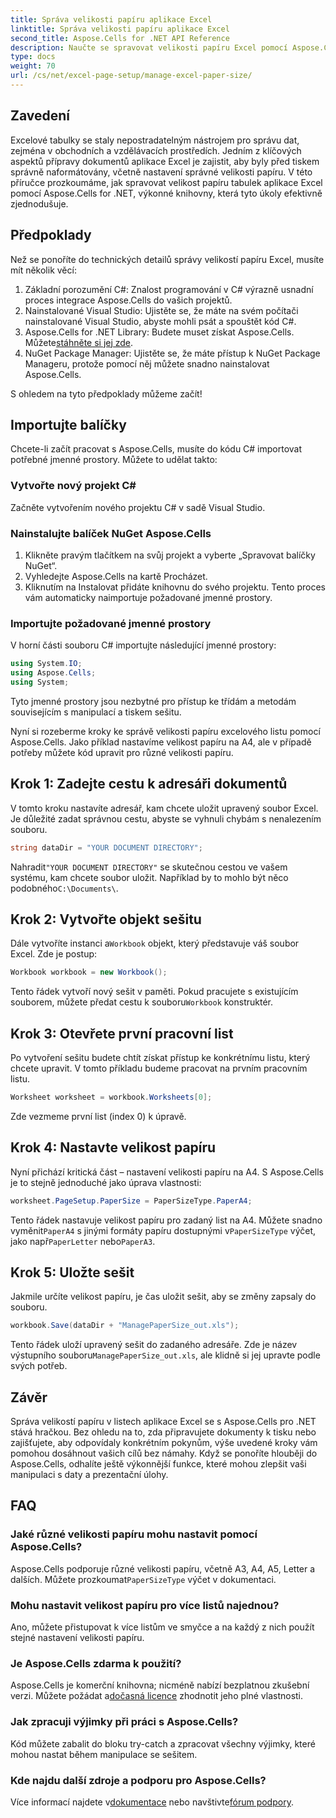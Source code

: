 ```yaml
---
title: Správa velikosti papíru aplikace Excel
linktitle: Správa velikosti papíru aplikace Excel
second_title: Aspose.Cells for .NET API Reference
description: Naučte se spravovat velikosti papíru Excel pomocí Aspose.Cells pro .NET. Tato příručka nabízí podrobné pokyny a příklady pro bezproblémovou integraci.
type: docs
weight: 70
url: /cs/net/excel-page-setup/manage-excel-paper-size/
---
```

## Zavedení

Excelové tabulky se staly nepostradatelným nástrojem pro správu dat, zejména v obchodních a vzdělávacích prostředích. Jedním z klíčových aspektů přípravy dokumentů aplikace Excel je zajistit, aby byly před tiskem správně naformátovány, včetně nastavení správné velikosti papíru. V této příručce prozkoumáme, jak spravovat velikost papíru tabulek aplikace Excel pomocí Aspose.Cells for .NET, výkonné knihovny, která tyto úkoly efektivně zjednodušuje.

## Předpoklady

Než se ponoříte do technických detailů správy velikostí papíru Excel, musíte mít několik věcí:

1. Základní porozumění C#: Znalost programování v C# výrazně usnadní proces integrace Aspose.Cells do vašich projektů.
2. Nainstalované Visual Studio: Ujistěte se, že máte na svém počítači nainstalované Visual Studio, abyste mohli psát a spouštět kód C#.
3. Aspose.Cells for .NET Library: Budete muset získat Aspose.Cells. Můžete[stáhněte si jej zde](https://releases.aspose.com/cells/net/).
4. NuGet Package Manager: Ujistěte se, že máte přístup k NuGet Package Manageru, protože pomocí něj můžete snadno nainstalovat Aspose.Cells.

S ohledem na tyto předpoklady můžeme začít!

## Importujte balíčky

Chcete-li začít pracovat s Aspose.Cells, musíte do kódu C# importovat potřebné jmenné prostory. Můžete to udělat takto:

### Vytvořte nový projekt C#

Začněte vytvořením nového projektu C# v sadě Visual Studio.

### Nainstalujte balíček NuGet Aspose.Cells

1. Klikněte pravým tlačítkem na svůj projekt a vyberte „Spravovat balíčky NuGet“.
2. Vyhledejte Aspose.Cells na kartě Procházet.
3. Kliknutím na Instalovat přidáte knihovnu do svého projektu. Tento proces vám automaticky naimportuje požadované jmenné prostory.

### Importujte požadované jmenné prostory

V horní části souboru C# importujte následující jmenné prostory:

```csharp
using System.IO;
using Aspose.Cells;
using System;
```

Tyto jmenné prostory jsou nezbytné pro přístup ke třídám a metodám souvisejícím s manipulací a tiskem sešitu.

Nyní si rozeberme kroky ke správě velikosti papíru excelového listu pomocí Aspose.Cells. Jako příklad nastavíme velikost papíru na A4, ale v případě potřeby můžete kód upravit pro různé velikosti papíru.

## Krok 1: Zadejte cestu k adresáři dokumentů

V tomto kroku nastavíte adresář, kam chcete uložit upravený soubor Excel. Je důležité zadat správnou cestu, abyste se vyhnuli chybám s nenalezením souboru.

```csharp
string dataDir = "YOUR DOCUMENT DIRECTORY";
```

 Nahradit`"YOUR DOCUMENT DIRECTORY"` se skutečnou cestou ve vašem systému, kam chcete soubor uložit. Například by to mohlo být něco podobného`C:\Documents\`.

## Krok 2: Vytvořte objekt sešitu

 Dále vytvoříte instanci a`Workbook` objekt, který představuje váš soubor Excel. Zde je postup:

```csharp
Workbook workbook = new Workbook();
```

 Tento řádek vytvoří nový sešit v paměti. Pokud pracujete s existujícím souborem, můžete předat cestu k souboru`Workbook` konstruktér.

## Krok 3: Otevřete první pracovní list

Po vytvoření sešitu budete chtít získat přístup ke konkrétnímu listu, který chcete upravit. V tomto příkladu budeme pracovat na prvním pracovním listu.

```csharp
Worksheet worksheet = workbook.Worksheets[0];
```

Zde vezmeme první list (index 0) k úpravě.

## Krok 4: Nastavte velikost papíru

Nyní přichází kritická část – nastavení velikosti papíru na A4. S Aspose.Cells je to stejně jednoduché jako úprava vlastnosti:

```csharp
worksheet.PageSetup.PaperSize = PaperSizeType.PaperA4;
```

 Tento řádek nastavuje velikost papíru pro zadaný list na A4. Můžete snadno vyměnit`PaperA4` s jinými formáty papíru dostupnými v`PaperSizeType` výčet, jako např`PaperLetter` nebo`PaperA3`.

## Krok 5: Uložte sešit

Jakmile určíte velikost papíru, je čas uložit sešit, aby se změny zapsaly do souboru.

```csharp
workbook.Save(dataDir + "ManagePaperSize_out.xls");
```

 Tento řádek uloží upravený sešit do zadaného adresáře. Zde je název výstupního souboru`ManagePaperSize_out.xls`, ale klidně si jej upravte podle svých potřeb.

## Závěr

Správa velikostí papíru v listech aplikace Excel se s Aspose.Cells pro .NET stává hračkou. Bez ohledu na to, zda připravujete dokumenty k tisku nebo zajišťujete, aby odpovídaly konkrétním pokynům, výše uvedené kroky vám pomohou dosáhnout vašich cílů bez námahy. Když se ponoříte hlouběji do Aspose.Cells, odhalíte ještě výkonnější funkce, které mohou zlepšit vaši manipulaci s daty a prezentační úlohy.

## FAQ

### Jaké různé velikosti papíru mohu nastavit pomocí Aspose.Cells?
 Aspose.Cells podporuje různé velikosti papíru, včetně A3, A4, A5, Letter a dalších. Můžete prozkoumat`PaperSizeType` výčet v dokumentaci.

### Mohu nastavit velikost papíru pro více listů najednou?
Ano, můžete přistupovat k více listům ve smyčce a na každý z nich použít stejné nastavení velikosti papíru.

### Je Aspose.Cells zdarma k použití?
 Aspose.Cells je komerční knihovna; nicméně nabízí bezplatnou zkušební verzi. Můžete požádat a[dočasná licence](https://purchase.aspose.com/temporary-license/) zhodnotit jeho plné vlastnosti.

### Jak zpracuji výjimky při práci s Aspose.Cells?
Kód můžete zabalit do bloku try-catch a zpracovat všechny výjimky, které mohou nastat během manipulace se sešitem.

### Kde najdu další zdroje a podporu pro Aspose.Cells?
 Více informací najdete v[dokumentace](https://reference.aspose.com/cells/net/) nebo navštivte[fórum podpory](https://forum.aspose.com/c/cells/9).